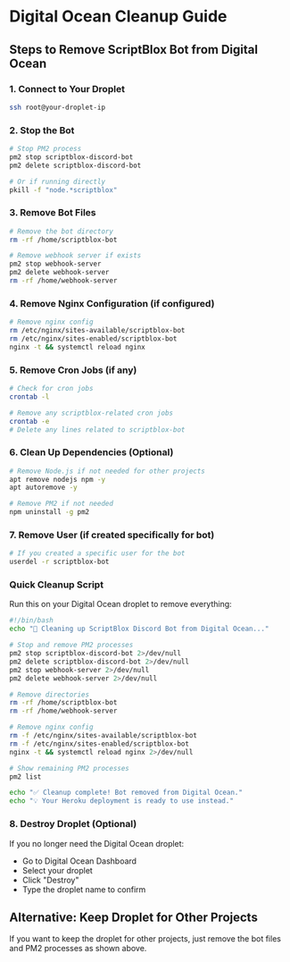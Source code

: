 # Digital Ocean Cleanup Guide

## Steps to Remove ScriptBlox Bot from Digital Ocean

### 1. Connect to Your Droplet
```bash
ssh root@your-droplet-ip
```

### 2. Stop the Bot
```bash
# Stop PM2 process
pm2 stop scriptblox-discord-bot
pm2 delete scriptblox-discord-bot

# Or if running directly
pkill -f "node.*scriptblox"
```

### 3. Remove Bot Files
```bash
# Remove the bot directory
rm -rf /home/scriptblox-bot

# Remove webhook server if exists
pm2 stop webhook-server
pm2 delete webhook-server
rm -rf /home/webhook-server
```

### 4. Remove Nginx Configuration (if configured)
```bash
# Remove nginx config
rm /etc/nginx/sites-available/scriptblox-bot
rm /etc/nginx/sites-enabled/scriptblox-bot
nginx -t && systemctl reload nginx
```

### 5. Remove Cron Jobs (if any)
```bash
# Check for cron jobs
crontab -l

# Remove any scriptblox-related cron jobs
crontab -e
# Delete any lines related to scriptblox-bot
```

### 6. Clean Up Dependencies (Optional)
```bash
# Remove Node.js if not needed for other projects
apt remove nodejs npm -y
apt autoremove -y

# Remove PM2 if not needed
npm uninstall -g pm2
```

### 7. Remove User (if created specifically for bot)
```bash
# If you created a specific user for the bot
userdel -r scriptblox-bot
```

### Quick Cleanup Script
Run this on your Digital Ocean droplet to remove everything:

```bash
#!/bin/bash
echo "🧹 Cleaning up ScriptBlox Discord Bot from Digital Ocean..."

# Stop and remove PM2 processes
pm2 stop scriptblox-discord-bot 2>/dev/null
pm2 delete scriptblox-discord-bot 2>/dev/null
pm2 stop webhook-server 2>/dev/null  
pm2 delete webhook-server 2>/dev/null

# Remove directories
rm -rf /home/scriptblox-bot
rm -rf /home/webhook-server

# Remove nginx config
rm -f /etc/nginx/sites-available/scriptblox-bot
rm -f /etc/nginx/sites-enabled/scriptblox-bot
nginx -t && systemctl reload nginx 2>/dev/null

# Show remaining PM2 processes
pm2 list

echo "✅ Cleanup complete! Bot removed from Digital Ocean."
echo "💡 Your Heroku deployment is ready to use instead."
```

### 8. Destroy Droplet (Optional)
If you no longer need the Digital Ocean droplet:
- Go to Digital Ocean Dashboard
- Select your droplet
- Click "Destroy"
- Type the droplet name to confirm

## Alternative: Keep Droplet for Other Projects
If you want to keep the droplet for other projects, just remove the bot files and PM2 processes as shown above.
